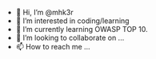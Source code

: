 - 👋 Hi, I’m @mhk3r
- 👀 I’m interested in coding/learning
- 🌱 I’m currently learning OWASP TOP 10.
- 💞️ I’m looking to collaborate on ...
- 📫 How to reach me ...

<!---
mhk3r/mhk3r is a ✨ special ✨ repository because its `README.md` (this file) appears on your GitHub profile.
You can click the Preview link to take a look at your changes.
--->
